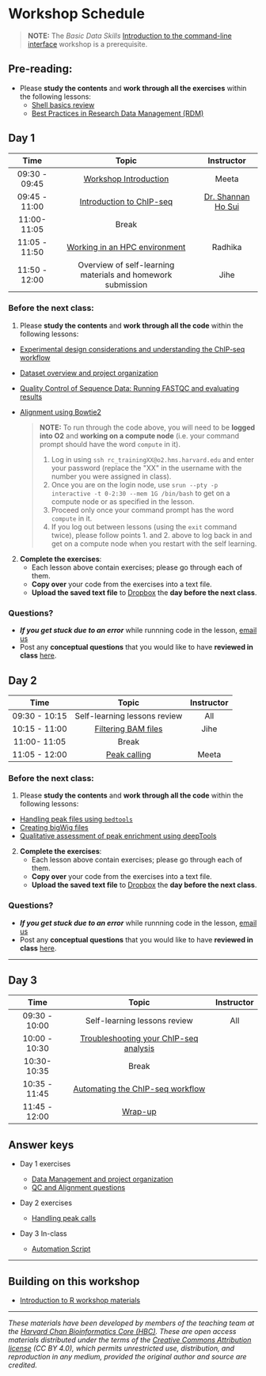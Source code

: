 # Workshop Schedule

> **NOTE:** The *Basic Data Skills* [Introduction to the command-line interface](https://hbctraining.github.io/Intro-to-shell-flipped/schedule/) workshop is a prerequisite.


## Pre-reading:

* Please **study the contents** and **work through all the exercises** within the following lessons:
  * [Shell basics review](https://hbctraining.github.io/Intro-to-rnaseq-hpc-salmon-flipped/lessons/shell_review.html)
  * [Best Practices in Research Data Management (RDM)](https://hbctraining.github.io/Intro-to-rnaseq-hpc-salmon-flipped/lessons/04a_data_organization.html)
  
  
## Day 1

| Time |  Topic  | Instructor |
|:-----------:|:----------:|:--------:|
| 09:30 - 09:45 | [Workshop Introduction](https://github.com/hbctraining/Intro-to-ChIPseq-flipped/blob/main/lectures/Intro_to_workshop.pdf) | Meeta |
| 09:45 - 11:00 | [Introduction to ChIP-seq](https://www.dropbox.com/s/i7m8a95sasoerwv/Introduction%20to%20ChIP-seq%202021.pdf?dl=1) | [Dr. Shannan Ho Sui](https://bioinformatics.sph.harvard.edu/people/shannan-ho-sui) |
| 11:00- 11:05 | Break|  |
| 11:05 - 11:50 | [Working in an HPC environment](https://hbctraining.github.io/Intro-to-rnaseq-hpc-salmon-flipped/lessons/03_working_on_HPC.html) | Radhika |
| 11:50 - 12:00 | Overview of self-learning materials and homework submission | Jihe |

### Before the next class:

1. Please **study the contents** and **work through all the code** within the following lessons:
  * [Experimental design considerations and understanding the ChIP-seq workflow](../lessons/01_ChIPseq_design_and_workflow.md)
  * [Dataset overview and project organization](../lessons/02_dataset_and_project_setup.md)
  * [Quality Control of Sequence Data: Running FASTQC and evaluating results](../lessons/03_QC_FASTQC.md)
  * [Alignment using Bowtie2](../lessons/04_alignment_using_bowtie2.md)

    > **NOTE:** To run through the code above, you will need to be **logged into O2** and **working on a compute node** (i.e. your command prompt should have the word `compute` in it).
    > 1. Log in using `ssh rc_trainingXX@o2.hms.harvard.edu` and enter your password (replace the "XX" in the username with the number you were assigned in class). 
    > 2. Once you are on the login node, use `srun --pty -p interactive -t 0-2:30 --mem 1G /bin/bash` to get on a compute node or as specified in the lesson.
    > 3. Proceed only once your command prompt has the word `compute` in it.
    > 4. If you log out between lessons (using the `exit` command twice), please follow points 1. and 2. above to log back in and get on a compute node when you restart with the self learning.

2. **Complete the exercises**:
   * Each lesson above contain exercises; please go through each of them.
   * **Copy over** your code from the exercises into a text file. 
   * **Upload the saved text file** to [Dropbox](https://www.dropbox.com/request/czRTtxT1fAHN1Ya6mIw7) the **day before the next class**.

### Questions?
* ***If you get stuck due to an error*** while runnning code in the lesson, [email us](mailto:hbctraining@hsph.harvard.edu) 
* Post any **conceptual questions** that you would like to have **reviewed in class** [here](https://PollEv.com/hbctraining945).

## Day 2

| Time |  Topic  | Instructor |
|:-----------:|:----------:|:--------:|
| 09:30 - 10:15 | Self-learning lessons review |  All |
| 10:15 - 11:00 | [Filtering BAM files](../lessons/05_filtering_BAM_files.md) | Jihe |
| 11:00- 11:05 | Break|  |
| 11:05 - 12:00 | [Peak calling](../lessons/06_peak_calling_macs.md) | Meeta |

### Before the next class:

1. Please **study the contents** and **work through all the code** within the following lessons:

 * [Handling peak files using `bedtools`](../lessons/07_handling_peaks_bedtools.md)
 * [Creating bigWig files](../lessons/08_creating_bigwig_files.md)
 * [Qualitative assessment of peak enrichment using deepTools](../lessons/09_data_visualization.md)

2. **Complete the exercises**:
   * Each lesson above contain exercises; please go through each of them.
   * **Copy over** your code from the exercises into a text file. 
   * **Upload the saved text file** to [Dropbox](https://www.dropbox.com/request/HOtwHGI6pH9Ha8txuvo3) the **day before the next class**.
   
### Questions?
* ***If you get stuck due to an error*** while runnning code in the lesson, [email us](mailto:hbctraining@hsph.harvard.edu) 
* Post any **conceptual questions** that you would like to have **reviewed in class** [here](https://PollEv.com/hbctraining945).

***

## Day 3

| Time |  Topic  | Instructor |
|:-----------:|:----------:|:--------:|
| 09:30 - 10:00 | Self-learning lessons review | All |
| 10:00 - 10:30 | [Troubleshooting your ChIP-seq analysis]() | |
| 10:30- 10:35 | Break|  |
| 10:35 - 11:45 | [Automating the ChIP-seq workflow](../lessons/10_automating_chipseq_workflow.md) | |
| 11:45 - 12:00 | [Wrap-up](../lectures/Wrap-up_new.pdf) |  |


## Answer keys

* Day 1 exercises 
  * [Data Management and project organization](../homework/Day1_readme_answerkey.md)
  * [QC and Alignment questions](../homework/Day1_answer_key.md)

* Day 2 exercises 
  * [Handling peak calls](../homework/Day2_answer_key.md)

* Day 3 In-class 
  * [Automation Script]()

***


## Building on this workshop
* [Introduction to R workshop materials](https://hbctraining.github.io/Intro-to-R-flipped/#lessons) 


***
*These materials have been developed by members of the teaching team at the [Harvard Chan Bioinformatics Core (HBC)](http://bioinformatics.sph.harvard.edu/). These are open access materials distributed under the terms of the [Creative Commons Attribution license](https://creativecommons.org/licenses/by/4.0/) (CC BY 4.0), which permits unrestricted use, distribution, and reproduction in any medium, provided the original author and source are credited.*
